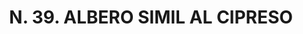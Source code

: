 ---
title: "N. 39. ALBERO SIMIL AL CIPRESO"
plant-name: "N. 39. ALBERO SIMIL AL CIPRESO"
plant-number: "039"
plant-xml: "/assets/xml/plant039.xml"
plant-img1: "/assets/img/plant039_verso.jpg"
plant-img2: "/assets/img/plant039.jpg"
plant-title: "N. 39. ALBERO SIMIL AL CIPRESO"
plant-taxon-link: ""
plant-taxon-link: ""
layout: single-xml
---